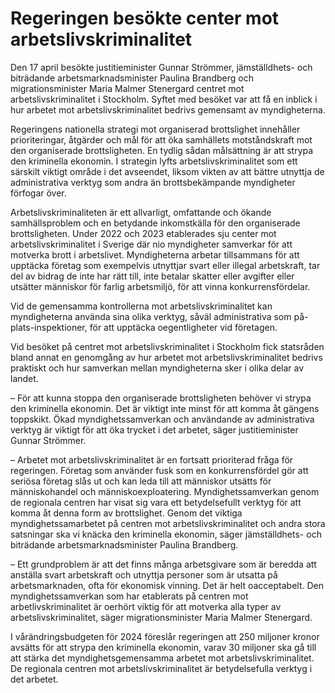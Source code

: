 # Regeringen besökte center mot arbetslivskriminalitet

Den 17 april besökte justitieminister Gunnar Strömmer, jämställdhets\- och biträdande arbetsmarknadsminister Paulina Brandberg och migrationsminister Maria Malmer Stenergard centret mot arbetslivskriminalitet i Stockholm. Syftet med besöket var att få en inblick i hur arbetet mot arbetslivskriminalitet bedrivs gemensamt av myndigheterna.


Regeringens nationella strategi mot organiserad brottslighet innehåller prioriteringar, åtgärder och mål för att öka samhällets motståndskraft mot den organiserade brottsligheten. En tydlig sådan målsättning är att strypa den kriminella ekonomin. I strategin lyfts arbetslivskriminalitet som ett särskilt viktigt område i det avseendet, liksom vikten av att bättre utnyttja de administrativa verktyg som andra än brottsbekämpande myndigheter förfogar över.

Arbetslivskriminaliteten är ett allvarligt, omfattande och ökande samhällsproblem och en betydande inkomstkälla för den organiserade brottsligheten. Under 2022 och 2023 etablerades sju center mot arbetslivskriminalitet i Sverige där nio myndigheter samverkar för att motverka brott i arbetslivet. Myndigheterna arbetar tillsammans för att upptäcka företag som exempelvis utnyttjar svart eller illegal arbetskraft, tar del av bidrag de inte har rätt till, inte betalar skatter eller avgifter eller utsätter människor för farlig arbetsmiljö, för att vinna konkurrensfördelar.

Vid de gemensamma kontrollerna mot arbetslivskriminalitet kan myndigheterna använda sina olika verktyg, såväl administrativa som på\-plats\-inspektioner, för att upptäcka oegentligheter vid företagen.

Vid besöket på centret mot arbetslivskriminalitet i Stockholm fick statsråden bland annat en genomgång av hur arbetet mot arbetslivskriminalitet bedrivs praktiskt och hur samverkan mellan myndigheterna sker i olika delar av landet.

– För att kunna stoppa den organiserade brottsligheten behöver vi strypa den kriminella ekonomin. Det är viktigt inte minst för att komma åt gängens toppskikt. Ökad myndighetssamverkan och användande av administrativa verktyg är viktigt för att öka trycket i det arbetet, säger justitieminister Gunnar Strömmer.

– Arbetet mot arbetslivskriminalitet är en fortsatt prioriterad fråga för regeringen. Företag som använder fusk som en konkurrensfördel gör att seriösa företag slås ut och kan leda till att människor utsätts för människohandel och människoexploatering. Myndighetssamverkan genom de regionala centren har visat sig vara ett betydelsefullt verktyg för att komma åt denna form av brottslighet. Genom det viktiga myndighetssamarbetet på centren mot arbetslivskriminalitet och andra stora satsningar ska vi knäcka den kriminella ekonomin, säger jämställdhets\- och biträdande arbetsmarknadsminister Paulina Brandberg.

– Ett grundproblem är att det finns många arbetsgivare som är beredda att anställa svart arbetskraft och utnyttja personer som är utsatta på arbetsmarknaden, ofta för ekonomisk vinning. Det är helt oacceptabelt. Den myndighetssamverkan som har etablerats på centren mot arbetlivskriminalitet är oerhört viktig för att motverka alla typer av arbetslivskriminalitet, säger migrationsminister Maria Malmer Stenergard.

I vårändringsbudgeten för 2024 föreslår regeringen att 250 miljoner kronor avsätts för att strypa den kriminella ekonomin, varav 30 miljoner ska gå till att stärka det myndighetsgemensamma arbetet mot arbetslivskriminalitet. De regionala centren mot arbetslivskriminalitet är betydelsefulla verktyg i det arbetet.
